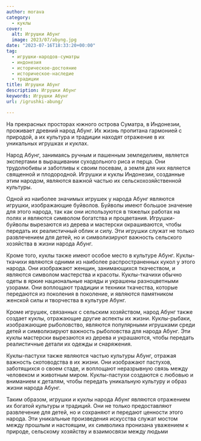 ```yaml
---
author: morava
category:
  - куклы
cover:
  alt: Игрушки Абунг
  image: 2023/07/abyng.jpg
date: "2023-07-16T18:33:20+00:00"
tag:
  - игрушки-народов-суматры
  - индонезия
  - историческое-достояние
  - историческое-наследие
  - традиции
title: Игрушки Абунг
description: Игрушки Абунг
keywords: Игрушки Абунг
url: /igrushki-abung/

---
```

На прекрасных просторах южного острова Суматра, в Индонезии, проживает древний народ Абунг. Их жизнь пропитана гармонией с природой, а их культура и традиции находят отражение в их уникальных игрушках и куклах.

Народ Абунг, занимаясь ручным и пашенным земледелием, является экспертами в выращивании суходольного риса и перца. Они трудолюбивы и заботливы к своим посевам, а земля для них является священной и плодородной. Игрушки и куклы Индонезии, созданные этим народом, являются важной частью их сельскохозяйственной культуры.

Одной из наиболее значимых игрушек у народа Абунг являются игрушки, изображающие буйволов. Буйволы имеют большое значение для этого народа, так как они используются в тяжелых работах на полях и являются символом богатства и процветания. Игрушки-буйволы вырезаются из дерева и мастерски окрашиваются, чтобы передать их реалистичный облик и силу. Эти игрушки служат не только развлечением для детей, но и символизируют важность сельского хозяйства в жизни народа Абунг.

Кроме того, куклы также имеют особое место в культуре Абунг. Куклы-ткачихи являются одними из наиболее распространенных кукол у этого народа. Они изображают женщин, занимающихся ткачеством, и являются символом мастерства и красоты. Куклы-ткачихи обычно одеты в яркие национальные наряды и украшены разноцветными узорами. Они воплощают традиции и техники ткачества, которые передаются из поколения в поколение, и являются памятником женской силы и творчества в культуре Абунг.

Кроме игрушек, связанных с сельским хозяйством, народ Абунг также создает куклы, отражающие другие аспекты их жизни. Куклы-рыбаки, изображающие рыболовство, являются популярными игрушками среди детей и символизируют важность рыболовства для народа Абунг. Эти куклы мастерски вырезаются из дерева и украшаются, чтобы передать реалистичные детали их одежды и снаряжения.

Куклы-пастухи также являются частью культуры Абунг, отражая важность скотоводства в их жизни. Они изображают пастухов, заботящихся о своем стаде, и воплощают неразрывную связь между человеком и животным миром. Куклы-пастухи создаются с любовью и вниманием к деталям, чтобы передать уникальную культуру и образ жизни народа Абунг.

Таким образом, игрушки и куклы народа Абунг являются отражением их богатой культуры и традиций. Они не только предоставляют развлечение для детей, но и сохраняют и передают ценности этого народа. Эти уникальные произведения искусства служат мостом между прошлым и настоящим, их символика пронизана уважением к природе, сельскому хозяйству и взаимосвязи между людьми
